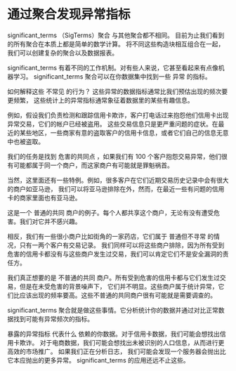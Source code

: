 # 通过聚合发现异常指标      
  significant_terms （SigTerms）聚合 与其他聚合都不相同。 目前为止我们看到的所有聚合在本质上都是简单的数学计算。
  将不同这些构造块相互组合在一起，我们可以创建复杂的聚合以及数据报表。
  
  significant_terms 有着不同的工作机制。对有些人来说，它甚至看起来有点像机器学习。
   significant_terms 聚合可以在你数据集中找到一些 异常 的指标。
  
  如何解释这些 不常见 的行为？ 这些异常的数据指标通常比我们预估出现的频次要更频繁，
  这些统计上的异常指标通常象征着数据里的某些有趣信息。
  
  例如，假设我们负责检测和跟踪信用卡欺诈，客户打电话过来抱怨他们信用卡出现异常交易，它们的帐户已经被盗用。
  这些交易信息只是更严重问题的症状。在最近的某些地区，一些商家有意的盗取客户的信用卡信息，或者它们自己的信息无意中也被盗取。
  
  我们的任务是找到 危害的共同点 ，如果我们有 100 个客户抱怨交易异常，他们很有可能都属于同一个商户，而这家商户有可能就是罪魁祸首。
  
  当然，这里面还有一些特例。例如，很多客户在它们近期交易历史记录中会有很大的商户如亚马逊，
  我们可以将亚马逊排除在外，然而，在最近一些有问题的信用卡的商家里面也有亚马逊。
  
  这是一个 普通的共同 商户的例子。每个人都共享这个商户，无论有没有遭受危害。我们对它并不感兴趣。
  
  相反，我们有一些很小商户比如街角的一家药店，它们属于 普通但不寻常 的情况，只有一两个客户有交易记录。
  我们同样可以将这些商户排除，因为所有受到危害的信用卡都没有与这些商户发生过交易，我们可以肯定它们不是安全漏洞的责任方。
  
  我们真正想要的是 不普通的共同 商户。所有受到危害的信用卡都与它们发生过交易，但是在未受危害的背景噪声下，
  它们并不明显。这些商户属于统计异常，它们比应该出现的频率要高。这些不普通的共同商户很有可能就是需要调查的。
  
  significant_terms 聚合就是做这些事情。它分析统计你的数据并通过对比正常数据找到可能有异常频次的指标。
  
  暴露的异常指标 代表什么 依赖的你数据。对于信用卡数据，我们可能会想找出信用卡欺诈。 
  对于电商数据，我们可能会想找出未被识别的人口信息，从而进行更高效的市场推广。 如果我们正在分析日志，
  我们可能会发现一个服务器会抛出比它本应抛出的更多异常。 significant_terms 的应用还远不止这些。